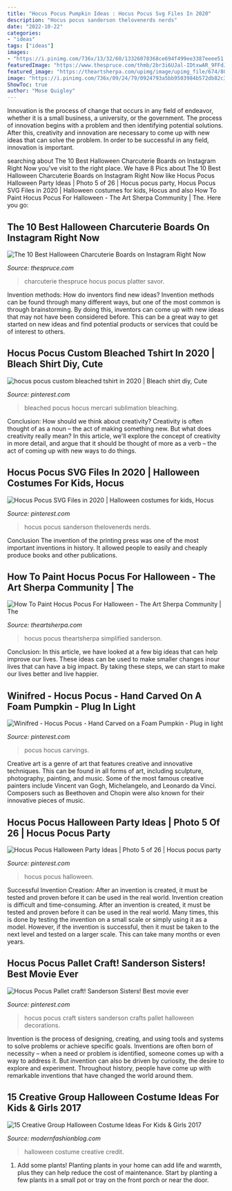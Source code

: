 ```yaml
---
title: "Hocus Pocus Pumpkin Ideas : Hocus Pocus Svg Files In 2020"
description: "Hocus pocus sanderson thelovenerds nerds"
date: "2022-10-22"
categories:
- "ideas"
tags: ["ideas"]
images:
- "https://i.pinimg.com/736x/13/32/60/13326078368ce694f499ee3387eeee51.jpg"
featuredImage: "https://www.thespruce.com/thmb/2br3i6UJal-IDtxwAR_9FFdJ5Ak=/960x0/filters:no_upscale():max_bytes(150000):strip_icc()/HocusPocus-2-39aa7c30287f44658e375f7165658707.JPG"
featured_image: "https://theartsherpa.com/upimg/image/upimg_file/674/800"
image: "https://i.pinimg.com/736x/09/24/79/0924793a5bb9503984b572db82c365e8.jpg"
ShowToc: true
author: "Mose Quigley"
---
```



Innovation is the process of change that occurs in any field of endeavor, whether it is a small business, a university, or the government. The process of innovation begins with a problem and then identifying potential solutions. After this, creativity and innovation are necessary to come up with new ideas that can solve the problem. In order to be successful in any field, innovation is important.

	

		
searching about The 10 Best Halloween Charcuterie Boards on Instagram Right Now you've visit to the right place. We have 8 Pics about The 10 Best Halloween Charcuterie Boards on Instagram Right Now like Hocus Pocus Halloween Party Ideas | Photo 5 of 26 | Hocus pocus party, Hocus Pocus SVG Files in 2020 | Halloween costumes for kids, Hocus and also How To Paint Hocus Pocus For Halloween - The Art Sherpa Community | The. Here you go:
		
    
## The 10 Best Halloween Charcuterie Boards On Instagram Right Now

<img loading=lazy src="https://www.thespruce.com/thmb/2br3i6UJal-IDtxwAR_9FFdJ5Ak=/960x0/filters:no_upscale():max_bytes(150000):strip_icc()/HocusPocus-2-39aa7c30287f44658e375f7165658707.JPG" onerror="this.onerror=null;this.src='https://tse3.mm.bing.net/th?id=OIP.xBHdvMhTc6lAt3jNGREdoQHaJ4&amp;pid=15.1';" alt="The 10 Best Halloween Charcuterie Boards on Instagram Right Now">

_Source: thespruce.com_

>charcuterie thespruce hocus pocus platter savor. 

	

Invention methods: How do inventors find new ideas?
Invention methods can be found through many different ways, but one of the most common is through brainstorming. By doing this, inventors can come up with new ideas that may not have been considered before. This can be a great way to get started on new ideas and find potential products or services that could be of interest to others.

    
## Hocus Pocus Custom Bleached Tshirt In 2020 | Bleach Shirt Diy, Cute

<img loading=lazy src="https://i.pinimg.com/736x/09/24/79/0924793a5bb9503984b572db82c365e8.jpg" onerror="this.onerror=null;this.src='https://tse4.mm.bing.net/th?id=OIP.t3Zswf5vSBHvl-ktKiBqrwHaHa&amp;pid=15.1';" alt="hocus pocus custom bleached tshirt in 2020 | Bleach shirt diy, Cute">

_Source: pinterest.com_

>bleached pocus hocus mercari sublimation bleaching. 

	

Conclusion: How should we think about creativity?
Creativity is often thought of as a noun – the act of making something new. But what does creativity really mean? In this article, we'll explore the concept of creativity in more detail, and argue that it should be thought of more as a verb – the act of coming up with new ways to do things.

    
## Hocus Pocus SVG Files In 2020 | Halloween Costumes For Kids, Hocus

<img loading=lazy src="https://i.pinimg.com/736x/64/b8/42/64b8426a67d0da9f5e763ab5a4009e34.jpg" onerror="this.onerror=null;this.src='https://tse1.mm.bing.net/th?id=OIP.QgOMMjE6bc-toXeEUhw0FwHaLH&amp;pid=15.1';" alt="Hocus Pocus SVG Files in 2020 | Halloween costumes for kids, Hocus">

_Source: pinterest.com_

>hocus pocus sanderson thelovenerds nerds. 

	

Conclusion
The invention of the printing press was one of the most important inventions in history. It allowed people to easily and cheaply produce books and other publications.

    
## How To Paint Hocus Pocus For Halloween - The Art Sherpa Community | The

<img loading=lazy src="https://theartsherpa.com/upimg/image/upimg_file/674/800" onerror="this.onerror=null;this.src='https://tse1.mm.bing.net/th?id=OIP.Yy-F8V4UXwPS9R8MQ5FDfQHaKB&amp;pid=15.1';" alt="How To Paint Hocus Pocus For Halloween - The Art Sherpa Community | The">

_Source: theartsherpa.com_

>hocus pocus theartsherpa simplified sanderson. 

	

Conclusion:
In this article, we have looked at a few big ideas that can help improve our lives. These ideas can be used to make smaller changes inour lives that can have a big impact. By taking these steps, we can start to make our lives better and live happier.

    
## Winifred - Hocus Pocus - Hand Carved On A Foam Pumpkin - Plug In Light

<img loading=lazy src="https://i.pinimg.com/736x/13/32/60/13326078368ce694f499ee3387eeee51.jpg" onerror="this.onerror=null;this.src='https://tse4.mm.bing.net/th?id=OIP.fav9B45AaHuNDTMNDUkA_AHaIf&amp;pid=15.1';" alt="Winifred - Hocus Pocus - Hand Carved on a Foam Pumpkin - Plug in light">

_Source: pinterest.com_

>pocus hocus carvings. 

	

Creative art is a genre of art that features creative and innovative techniques. This can be found in all forms of art, including sculpture, photography, painting, and music. Some of the most famous creative painters include Vincent van Gogh, Michelangelo, and Leonardo da Vinci. Composers such as Beethoven and Chopin were also known for their innovative pieces of music.

    
## Hocus Pocus Halloween Party Ideas | Photo 5 Of 26 | Hocus Pocus Party

<img loading=lazy src="https://i.pinimg.com/736x/65/79/e9/6579e9ca19e83b51a76ea9775ef6ca8a.jpg" onerror="this.onerror=null;this.src='https://tse4.mm.bing.net/th?id=OIP.W8UGYaoxnvEpE93vpXIcngHaLJ&amp;pid=15.1';" alt="Hocus Pocus Halloween Party Ideas | Photo 5 of 26 | Hocus pocus party">

_Source: pinterest.com_

>hocus pocus halloween. 

	

Successful Invention Creation: After an invention is created, it must be tested and proven before it can be used in the real world.
Invention creation is difficult and time-consuming. After an invention is created, it must be tested and proven before it can be used in the real world. Many times, this is done by testing the invention on a small scale or simply using it as a model. However, if the invention is successful, then it must be taken to the next level and tested on a larger scale. This can take many months or even years.

    
## Hocus Pocus Pallet Craft! Sanderson Sisters! Best Movie Ever

<img loading=lazy src="https://i.pinimg.com/736x/fa/26/69/fa266923745e193c5faa27d1df7e8bd0.jpg" onerror="this.onerror=null;this.src='https://tse1.mm.bing.net/th?id=OIP.SZFLMtlMdVms98vuAZql4AHaJ4&amp;pid=15.1';" alt="Hocus Pocus Pallet craft! Sanderson Sisters! Best movie ever">

_Source: pinterest.com_

>hocus pocus craft sisters sanderson crafts pallet halloween decorations. 

	

Invention is the process of designing, creating, and using tools and systems to solve problems or achieve specific goals. Inventions are often born of necessity – when a need or problem is identified, someone comes up with a way to address it. But invention can also be driven by curiosity, the desire to explore and experiment. Throughout history, people have come up with remarkable inventions that have changed the world around them.

    
## 15 Creative Group Halloween Costume Ideas For Kids &amp; Girls 2017

<img loading=lazy src="http://modernfashionblog.com/wp-content/uploads/2017/08/15-Creative-Group-Halloween-Costume-Ideas-For-Kids-Girls-2017-11.jpg" onerror="this.onerror=null;this.src='https://tse2.mm.bing.net/th?id=OIP.f2iW82ir4PQGeB6jcZ8-eAAAAA&amp;pid=15.1';" alt="15 Creative Group Halloween Costume Ideas For Kids &amp; Girls 2017">

_Source: modernfashionblog.com_

>halloween costume creative credit. 

	

1. Add some plants! Planting plants in your home can add life and warmth, plus they can help reduce the cost of maintenance. Start by planting a few plants in a small pot or tray on the front porch or near the door.

